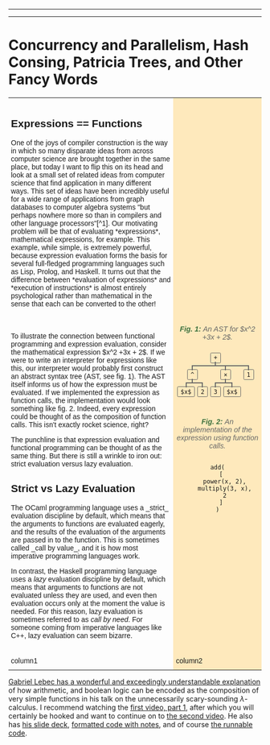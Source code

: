 <style type="text/css">
   .tg {
    border:none;
    border-collapse:collapse;
    border-spacing:0;
    margin:0px auto;
}
 .tg td{
    border-style:solid;
    border-width:0px;
    font-family:Arial, sans-serif;
    font-size:14px;
    overflow:hidden;
     padding:10px 5px;
    word-break:normal;
}
 .tg th{
    border-style:solid;
    border-width:0px;
    font-family:Arial, sans-serif;
    font-size:14px;
    font-weight:normal;
     overflow:hidden;
    padding:10px 5px;
    word-break:normal;
}
 .tg .tg-0pky{
    border-color:inherit;
    text-align:left;
    vertical-align:top
}
 .tg .tg-am1n{
    background-color:#fee9bc;
    border-color:inherit;
    text-align:left;
    vertical-align:top
}
 @media screen and (max-width: 767px) {
    .tg {
        width: auto !important;
    }
    .tg col {
        width: auto !important;
    }
    .tg-wrap {
        overflow-x: auto;
        -webkit-overflow-scrolling: touch;
        margin: auto 0px;
    }
}

.tg-wrap{
    counter-reset:fig-counter
}
figure{
    margin:0 auto;
    text-align:center
}
figcaption{
    counter-increment:fig-counter;
    padding-bottom:1rem;
    font-size:.9rem;
    font-style:italic;
    color:#666
}
figcaption::before{
    content:"Fig. " counter(fig-counter) ": ";
    font-weight:700;
    color:#3d703d
}

</style>

<hr>

<style type="text/css">
  /* It's supposed to look like a tree diagram */
.tree, .tree ul, .tree li {
    list-style: none;
    margin: 0;
    padding: 0;
    position: relative;
}

.tree {
    margin: 0 0 1em;
    text-align: center;
}
.tree, .tree ul {
    display: table;
}
.tree ul {
  width: 100%;
}
    .tree li {
        display: table-cell;
        padding: .5em 0;
        vertical-align: top;
    }
        /* _________ */
        .tree li:before {
            outline: solid 1px #666;
            content: "";
            left: 0;
            position: absolute;
            right: 0;
            top: 0;
        }
        .tree li:first-child:before {left: 50%;}
        .tree li:last-child:before {right: 50%;}

        .tree code, .tree span {
            border: solid .1em #666;
            border-radius: .2em;
            display: inline-block;
            margin: 0 .2em .5em;
            padding: .2em .5em;
            position: relative;
        }
        /* If the tree represents DOM structure */
        .tree code {
            font-family: monaco, Consolas, 'Lucida Console', monospace;
        }

            /* | */
            .tree ul:before,
            .tree code:before,
            .tree span:before {
                outline: solid 1px #666;
                content: "";
                height: .5em;
                left: 50%;
                position: absolute;
            }
            .tree ul:before {
                top: -.5em;
            }
            .tree code:before,
            .tree span:before {
                top: -.55em;
            }

/* The root node doesn't connect upwards */
.tree > li {margin-top: 0;}
    .tree > li:before,
    .tree > li:after,
    .tree > li > code:before,
    .tree > li > span:before {
      outline: none;
    }
</style>



<hr>



# Concurrency and Parallelism, Hash Consing, Patricia Trees, and Other Fancy Words

<div class="tg-wrap"><table class="tg">
<tbody>
  <tr>
    <td class="tg-0pky"><p>
    <h2>Expressions == Functions</h2>
One of the joys of compiler construction is the way in which so many disparate ideas from across computer science are brought together in the same place, but today I want to flip this on its head and look at a small set of related ideas from computer science that find application in many different ways. This set of ideas have been incredibly useful for a wide range of applications from graph databases to computer algebra systems "but perhaps nowhere more so than in compilers and other language processors"[^1]. Our motivating problem will be that of evaluating *expressions*, mathematical expressions, for example. This example, while simple, is extremely powerful, because expression evaluation forms the basis for several full-fledged programming languages such as Lisp, Prolog, and Haskell.  It turns out that the difference between *evaluation of expressions* and *execution of instructions* is almost entirely psychological rather than mathematical in the sense that each can be converted to the other!</p>
    </td>
    <td class="tg-am1n">
    &nbsp;
    </td>
  </tr>
  <tr>
    <td class="tg-0pky"><p>
To illustrate the connection between functional programming and expression evaluation, consider the mathematical expression $x^2 +3x + 2$. If we were to write an interpreter for expressions like this, our interpreter would probably first construct an abstract syntax tree (AST, see fig. 1). The AST itself informs us of how the expression must be evaluated. If we implemented the expression as function calls, the implementation would look something like fig. 2. Indeed, every expression could be thought of as the composition of function calls. This isn't exactly rocket science, right?</p>
<p>
The punchline is that expression evaluation and functional programming can be thought of as the same thing. But there is still a wrinkle to iron out: strict evaluation versus lazy evaluation.
</p>
<h2>Strict vs Lazy Evaluation</h2>
<p>
The OCaml programming language uses a _strict_ evaluation discipline by default, which means that the arguments to functions are evaluated eagerly, and the results of the evaluation of the arguments are passed in to the function. This is sometimes called _call by value_, and it is how most imperative programming languages work.

In contrast, the Haskell programming language uses a _lazy_ evaluation discipline by default, which means that arguments
to functions are not evaluated unless they are used, and even then evaluation occurs only at the moment the value is
needed. For this reason, lazy evaluation is sometimes referred to as _call by need_. For someone coming from imperative
languages like C++, lazy evaluation can seem bizarre. 
</p>
    </td>
    <td class="tg-am1n">
<figure>
  <figcaption>An AST for $x^2 +3x + 2$.</figcaption>
  <ul class="tree">
    <li><code>+</code>
      <ul>
        <li><code>^</code>
          <ul>
            <li><code>$x$</code></li>
            <li> <code>2</code></li>
          </ul>
        </li>
        <li><code>&times;</code>
          <ul>
            <li><code>3</code></li>
            <li><code>$x$</code></li>
          </ul>
        </li>
        <li><code>1</code></li>
      </ul>
    </li>
  </ul>
</figure>

<figure>
  <figcaption>An implementation of the expression using function calls.</figcaption>
  <code><pre>add(
  [
    power(x, 2),
    multiply(3, x),
    2
  ]
)</pre></code>
</figure>


  </td>
  </tr>

   <tr>
    <td class="tg-0pky">
column1
    </td>
    <td class="tg-am1n">
column2
    </td>
  </tr>

  </tbody>
</table></div>










[^1]:Okasaki, Chris & Gill, Andy. (2000). Fast Mergeable Integer Maps.
[^2]:  The theoretical details are as deep as you'd like.

[Gabriel Lebec has a wonderful and exceedingly understandable explanation](https://github.com/glebec/lambda-talk) of how
arithmetic, and boolean logic can be encoded as the composition of very simple functions in his talk on the
unnecessarily scary-sounding $\lambda$-calculus. I recommend watching the [first video, part
1](https://www.youtube.com/watch?v=3VQ382QG-y4&t=0s), after which you will certainly be hooked and want to continue on
to [the second video](https://www.youtube.com/watch?v=pAnLQ9jwN-E&t=0s). He also has [his slide
deck](https://speakerdeck.com/glebec/lambda-as-js-or-a-flock-of-functions-combinators-lambda-calculus-and-church-encodings-in-javascript),
[formatted code with notes](https://glebec.github.io/lambda-talk), and of course [the runnable
code](https://replit.com/@glebec/lambda-talk).
